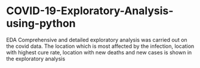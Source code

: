 # COVID-19-Exploratory-Analysis-using-python
EDA
Comprehensive and detailed exploratory analysis was carried out on the covid data. The location which is most affected by the infection, location with highest cure rate, location with new deaths and new cases is shown in the exploratory analysis
